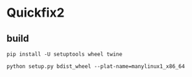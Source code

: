 # Quickfix2

## build
```
pip install -U setuptools wheel twine

python setup.py bdist_wheel --plat-name=manylinux1_x86_64
```